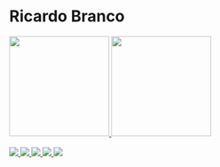 # Ricardo Branco

<div align="left">
  <a href="https://github.com/ricardovezetiv">
    <img height="180em" src="https://github-readme-stats.vercel.app/api?username=ricardovezetiv&show_icons=true&theme=dark&include_all_commits=true&count_private=true"/>
    <img height="180em" src="https://github-readme-stats.vercel.app/api/top-langs/?username=ricardovezetiv&layout=compact&langs_count=7&theme=dark"/>
</div>

<div><br>
  <img src="https://img.shields.io/badge/‎-Linux-E95420?logo=linux&logoColor=white&style=for-the-badge">
  <img src="https://img.shields.io/badge/‎-Python-F7DF1E?logo=python&logoColor=white&style=for-the-badge">
  <img src="https://img.shields.io/badge/‎-Django-0C4B33?logo=django&logoColor=white&style=for-the-badge">
  <img src="https://img.shields.io/badge/‎-HTML-CC342D?logo=html5&logoColor=white&style=for-the-badge">
  <img src="https://img.shields.io/badge/‎-CSS-1572B6?logo=css3&logoColor=white&style=for-the-badge">
</div>



<!--
### Hi there 👋

**ricardovezetiv/ricardovezetiv** is a ✨ _special_ ✨ repository because its `README.md` (this file) appears on your GitHub profile.

Here are some ideas to get you started:

- 🔭 I’m currently working on ...
- 🌱 I’m currently learning ...
- 👯 I’m looking to collaborate on ...
- 🤔 I’m looking for help with ...
- 💬 Ask me about ...
- 📫 How to reach me: ...
- 😄 Pronouns: ...
- ⚡ Fun fact: ...
-->
